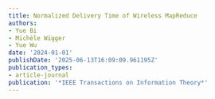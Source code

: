 ```yaml
---
title: Normalized Delivery Time of Wireless MapReduce
authors:
- Yue Bi
- Michèle Wigger
- Yue Wu
date: '2024-01-01'
publishDate: '2025-06-13T16:09:09.961195Z'
publication_types:
- article-journal
publication: '*IEEE Transactions on Information Theory*'
---
```

